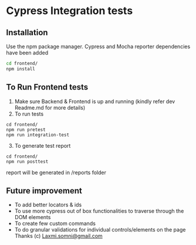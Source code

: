 # Cypress Integration tests

## Installation

Use the npm package manager.
Cypress and Mocha reporter dependencies have been added

```bash
cd frontend/
npm install
```

## To Run Frontend tests

1. Make sure Backend & Frontend is up and running (kindly refer dev Readme.md for more details)
2. To run tests

```node
cd frontend/
npm run pretest
npm run integration-test
```

3.  To generate test report

```node
cd frontend/
npm run posttest
```

report will be generated in /reports folder

## Future improvement

- To add better locators & ids
- To use more cypress out of box functionalities to traverse through the DOM elements
- To create few custom commands
- To do granular validations for individual controls/elements on the page
Thanks
(c) Laxmi.somni@gmail.com
